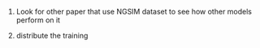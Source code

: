 1. Look for other paper that use NGSIM dataset to see how other models perform on it

2. distribute the training 

